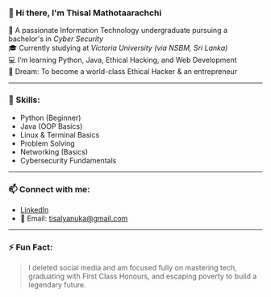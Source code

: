 ### 👋 Hi there, I'm Thisal Mathotaarachchi

🚀 A passionate Information Technology undergraduate pursuing a bachelor's in *Cyber Security*  
🎓 Currently studying at *Victoria University (via NSBM, Sri Lanka)*  
💻 I’m learning Python, Java, Ethical Hacking, and Web Development  
🎯 Dream: To become a world-class Ethical Hacker & an entrepreneur  

---

### 🧠 Skills:
- Python (Beginner)
- Java (OOP Basics)
- Linux & Terminal Basics
- Problem Solving
- Networking (Basics)
- Cybersecurity Fundamentals

---

### 📫 Connect with me:
- [LinkedIn](https://www.linkedin.com/in/thisal-mathotaarachchi)
- 📧 Email: tisalyanuka@gmail.com

---

### ⚡ Fun Fact:
> I deleted social media and am focused fully on mastering tech, graduating with First Class Honours, and escaping poverty to build a legendary future.


